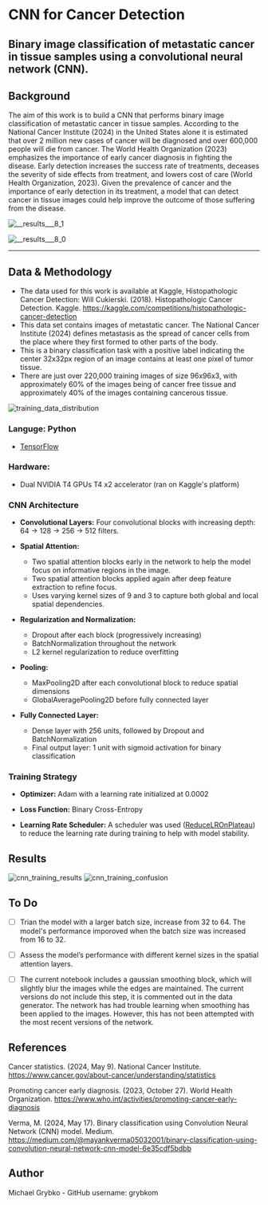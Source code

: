 # CNN for Cancer Detection
Binary image classification of metastatic cancer in tissue samples using a convolutional neural network (CNN).
---

## Background

The aim of this work is to build a CNN that performs binary image classification of metastatic cancer in tissue samples. According to the National Cancer Institute (2024) in the United States alone it is estimated that over 2 million new cases of cancer will be diagnosed and over 600,000 people will die from cancer. The World Health Organization (2023) emphasizes the importance of early cancer diagnosis in fighting the disease. Early detection increases the success rate of treatments, deceases the severity of side effects from treatment, and lowers cost of care (World Health Organization, 2023). Given the prevalence of cancer and the importance of early detection in its treatment, a model that can detect cancer in tissue images could help improve the outcome of those suffering from the disease. 

![__results___8_1](https://github.com/user-attachments/assets/8bdafb6e-3809-4bdd-b352-4fbe4f6b78d0)

![__results___8_0](https://github.com/user-attachments/assets/8dd5299e-d88d-40a7-8231-473c1c28badf)

---

## Data & Methodology

- The data used for this work is available at Kaggle, Histopathologic Cancer Detection:
Will Cukierski. (2018). Histopathologic Cancer Detection. Kaggle. https://kaggle.com/competitions/histopathologic-cancer-detection
- This data set contains images of metastatic cancer. The National Cancer Institute (2024) defines metastasis as the spread of cancer cells from the place where they first formed to other parts of the body. 
- This is a binary classification task with a positive label indicating the center 32x32px region of an image contains at least one pixel of tumor tissue. 
- There are just over 220,000 training images of size 96x96x3, with approximately 60% of the images being of cancer free tissue and approximately 40% of the images containing cancerous tissue. 

![training_data_distribution](https://github.com/user-attachments/assets/aa273beb-0c52-4cb7-8cb4-5aa75175d5cd)

### Languge: Python
  - [TensorFlow](https://www.tensorflow.org/)
 
### Hardware: 
  - Dual NVIDIA T4 GPUs T4 x2 accelerator (ran on Kaggle's platform)

### CNN Architecture

- **Convolutional Layers:** Four convolutional blocks with increasing depth: 64 → 128 → 256 → 512 filters.

- **Spatial Attention:**
  - Two spatial attention blocks early in the network to help the model focus on informative regions in the image.
  - Two spatial attention blocks applied again after deep feature extraction to refine focus.
  - Uses varying kernel sizes of 9 and 3 to capture both global and local spatial dependencies.
  
- **Regularization and Normalization:**
  - Dropout after each block (progressively increasing)
  - BatchNormalization throughout the network
  - L2 kernel regularization to reduce overfitting
  
- **Pooling:**
  - MaxPooling2D after each convolutional block to reduce spatial dimensions
  - GlobalAveragePooling2D before fully connected layer
  
- **Fully Connected Layer:**
  - Dense layer with 256 units, followed by Dropout and BatchNormalization
  - Final output layer: 1 unit with sigmoid activation for binary classification

### Training Strategy

- **Optimizer:** Adam with a learning rate initialized at 0.0002

- **Loss Function:** Binary Cross-Entropy 

- **Learning Rate Scheduler:** A scheduler was used ([ReduceLROnPlateau]( https://pytorch.org/docs/stable/generated/torch.optim.lr_scheduler.ReduceLROnPlateau.html)) to reduce the learning rate during training to help with model stability.

## Results
![cnn_training_results](https://github.com/user-attachments/assets/d280efe0-3f41-43ef-bdcf-c3eba821fb47)
![cnn_training_confusion](https://github.com/user-attachments/assets/5dc6b37b-6cc8-4ec0-9e2e-6d0b9364cfcd)

## To Do

- [ ] Trian the model with a larger batch size, increase from 32 to 64. The model's performance imporoved when the batch size was increased from 16 to 32. 

- [ ] Assess the model’s performance with different kernel sizes in the spatial attention layers.

- [ ] The current notebook includes a gaussian smoothing block, which will slightly blur the images while the edges are maintained. The current versions do not include this step, it is commented out in the data generator. The network has had trouble learning when smoothing has been applied to the images. However, this has not been attempted with the most recent versions of the network. 

## References

Cancer statistics. (2024, May 9). National Cancer Institute. https://www.cancer.gov/about-cancer/understanding/statistics

Promoting cancer early diagnosis. (2023, October 27). World Health Organization. https://www.who.int/activities/promoting-cancer-early-diagnosis

Verma, M. (2024, May 17). Binary classification using Convolution Neural Network (CNN) model. Medium. https://medium.com/@mayankverma05032001/binary-classification-using-convolution-neural-network-cnn-model-6e35cdf5bdbb


## Author

Michael Grybko - GitHub username: grybkom
